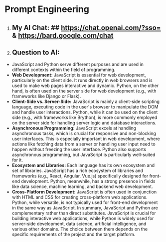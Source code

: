 # Prompt Engineering #
1. ## My AI Chat: ## https://chat.openai.com/?sso= & https://bard.google.com/chat
2. ## Question to AI: ##
* JavaScript and Python serve different purposes and are used in different contexts within the field of programming.
* **Web Development:** JavaScript is essential for web development, particularly on the client side. It runs directly in web browsers and is used to make web pages interactive and dynamic. Python, on the other hand, is often used on the server side for web development (e.g., with frameworks like Django or Flask).
* **Client-Side vs. Server-Side:** JavaScript is mainly a client-side scripting language, executing code in the user's browser to manipulate the DOM and handle user interactions. Python, while it can be used on the client side (e.g., with frameworks like Brython), is more commonly employed on the server side for handling server logic and database interactions.
* **Asynchronous Programming:** JavaScript excels at handling asynchronous tasks, which is crucial for responsive and non-blocking user interfaces. This is especially important in web development, where actions like fetching data from a server or handling user input need to happen without freezing the user interface. Python also supports asynchronous programming, but JavaScript is particularly well-suited for it.
* **Ecosystem and Libraries:** Each language has its own ecosystem and set of libraries. JavaScript has a rich ecosystem of libraries and frameworks (e.g., React, Angular, Vue.js) specifically designed for front-end development. Python, meanwhile, has a strong presence in fields like data science, machine learning, and backend web development.
* **Cross-Platform Development:** JavaScript is often used in conjunction with HTML and CSS for creating cross-platform web applications. Python, while versatile, is not typically used for front-end development in the same way as JavaScript.
In summary, JavaScript and Python are complementary rather than direct substitutes. JavaScript is crucial for building interactive web applications, while Python is widely used for server-side development, data science, artificial intelligence, and various other domains. The choice between them depends on the specific requirements of the project and the target platform.
